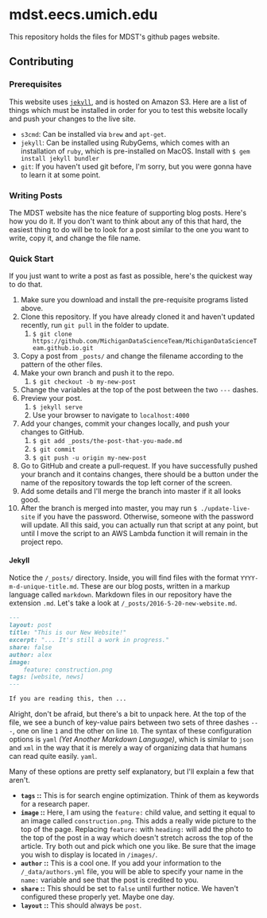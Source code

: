# mdst.eecs.umich.edu

This repository holds the files for MDST's github pages website.

## Contributing


### Prerequisites
This website uses [`jekyll`](https://jekyllrb.com/), and is hosted on Amazon S3. Here are a list of things which must be installed in order for you to test this website locally and push your changes to the live site.

* `s3cmd`: Can be installed via `brew` and `apt-get`.
* `jekyll`: Can be installed using RubyGems, which comes with an installation of `ruby`, which is pre-installed on MacOS. Install with `$ gem install jekyll bundler`
* `git`: If you haven't used git before, I'm sorry, but you were gonna have to learn it at some point.

### Writing Posts

The MDST website has the nice feature of supporting blog posts. Here's how you do it. If you don't want to think about any of this that hard, the easiest thing to do will be to look for a post similar to the one you want to write, copy it, and change the file name.

### Quick Start

If you just want to write a post as fast as possible, here's the quickest way to do that.

1. Make sure you download and install the pre-requisite programs listed above.
1. Clone this repository. If you have already cloned it and haven't updated recently, run `git pull` in the folder to update.
    1. `$ git clone https://github.com/MichiganDataScienceTeam/MichiganDataScienceTeam.github.io.git`
1. Copy a post from `_posts/` and change the filename according to the pattern of the other files.
1. Make your own branch and push it to the repo.
    1. `$ git checkout -b my-new-post`
1. Change the variables at the top of the post between the two `---` dashes.
1. Preview your post.
    1. `$ jekyll serve`
    1. Use your browser to navigate to `localhost:4000`
1. Add your changes, commit your changes locally, and push your changes to GitHub.
    1. `$ git add _posts/the-post-that-you-made.md`
    1. `$ git commit`
    1. `$ git push -u origin my-new-post`
1. Go to GitHub and create a pull-request. If you have successfully pushed your branch and it contains changes, there should be a button under the name of the repository towards the top left corner of the screen.
1. Add some details and I'll merge the branch into master if it all looks good.
1. After the branch is merged into master, you may run `$ ./update-live-site` if you have the password. Otherwise, someone with the password will update. All this said, you can actually run that script at any point, but until I move the script to an AWS Lambda function it will remain in the project repo.

#### Jekyll

Notice the `/_posts/` directory. Inside, you will find files with the format `YYYY-m-d-unique-title.md`. These are our blog posts, written in a markup language called `markdown`. Markdown files in our repository have the extension `.md`. Let's take a look at `/_posts/2016-5-20-new-website.md`.

```markdown
---
layout: post
title: "This is our New Website!"
excerpt: "... It's still a work in progress."
share: false
author: alex
image:
    feature: construction.png
tags: [website, news]
---

If you are reading this, then ...
```

Alright, don't be afraid, but there's a bit to unpack here. At the top of the file, we see a bunch of key-value pairs between two sets of three dashes `---`, one on line `1` and the other on line `10`. The syntax of these configuration options is `yaml` _(Yet Another Markdown Language)_, which is similar to `json` and `xml` in the way that it is merely a way of organizing data that humans can read quite easily. `yaml`.

Many of these options are pretty self explanatory, but I'll explain a few that aren't.

* __`tags` ::__ This is for search engine optimization. Think of them as keywords for a research paper.
* __`image` ::__ Here, I am using the `feature:` child value, and setting it equal to an image called `construction.png`. This adds a really wide picture to the top of the page. Replacing `feature:` with `heading:` will add the photo to the top of the post in a way which doesn't stretch across the top of the article. Try both out and pick which one you like. Be sure that the image you wish to display is located in `/images/`.
* __`author` ::__ This is a cool one. If you add your information to the `/_data/authors.yml` file, you will be able to specify your name in the `name:` variable and see that the post is credited to you.
* __`share` ::__ This should be set to `false` until further notice. We haven't configured these properly yet. Maybe one day.
* __`layout` ::__ This should always be `post`.

